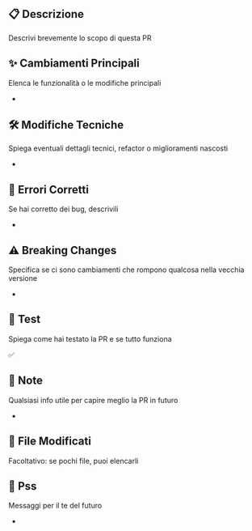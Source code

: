 ## 📋 Descrizione

Descrivi brevemente lo scopo di questa PR

## ✨ Cambiamenti Principali

Elenca le funzionalità o le modifiche principali

-

## 🛠️ Modifiche Tecniche

Spiega eventuali dettagli tecnici, refactor o miglioramenti nascosti

-

## 🐛 Errori Corretti

Se hai corretto dei bug, descrivili

-

## ⚠️ Breaking Changes

Specifica se ci sono cambiamenti che rompono qualcosa nella vecchia versione

-

## 🧪 Test

Spiega come hai testato la PR e se tutto funziona

✅

## 📝 Note

Qualsiasi info utile per capire meglio la PR in futuro

-

## 🔗 File Modificati

Facoltativo: se pochi file, puoi elencarli

## 🐾 Pss

Messaggi per il te del futuro

-
